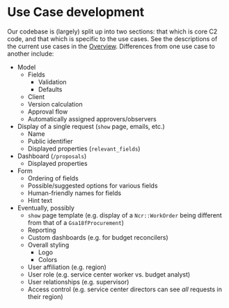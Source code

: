 # Use Case development

Our codebase is (largely) split up into two sections: that which is core C2 code, and that which is specific to the use cases. See the descriptions of the current use cases in the [Overview](overview.md#use-cases). Differences from one use case to another include:

* Model
    * Fields
        * Validation
        * Defaults
    * Client
    * Version calculation
    * Approval flow
    * Automatically assigned approvers/observers
* Display of a single request (`show` page, emails, etc.)
    * Name
    * Public identifier
    * Displayed properties (`relevant_fields`)
* Dashboard (`/proposals`)
    * Displayed properties
* Form
    * Ordering of fields
    * Possible/suggested options for various fields
    * Human-friendly names for fields
    * Hint text
* Eventually, possibly
    * `show` page template (e.g. display of a `Ncr::WorkOrder` being different from that of a `Gsa18fProcurement`)
    * Reporting
    * Custom dashboards (e.g. for budget reconcilers)
    * Overall styling
        * Logo
        * Colors
    * User affiliation (e.g. region)
    * User role (e.g. service center worker vs. budget analyst)
    * User relationships (e.g. supervisor)
    * Access control (e.g. service center directors can see _all_ requests in their region)
